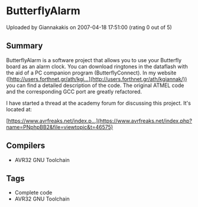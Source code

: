 # ButterflyAlarm

Uploaded by Giannakakis on 2007-04-18 17:51:00 (rating 0 out of 5)

## Summary

ButterflyAlarm is a software project that allows you to use your Butterfly board as an alarm clock. You can download ringtones in the dataflash with the aid of a PC companion program (ButterflyConnect). In my website ([http://users.forthnet.gr/ath/kgi...](http://users.forthnet.gr/ath/kgiannak/)) you can find a detailed description of the code. The original ATMEL code and the corresponding GCC port are greatly refactored.


I have started a thread at the academy forum for discussing this project. It's located at:  

[https://www.avrfreaks.net/index.p...](https://www.avrfreaks.net/index.php?name=PNphpBB2&file=viewtopic&t=46575)

## Compilers

- AVR32 GNU Toolchain

## Tags

- Complete code
- AVR32 GNU Toolchain
